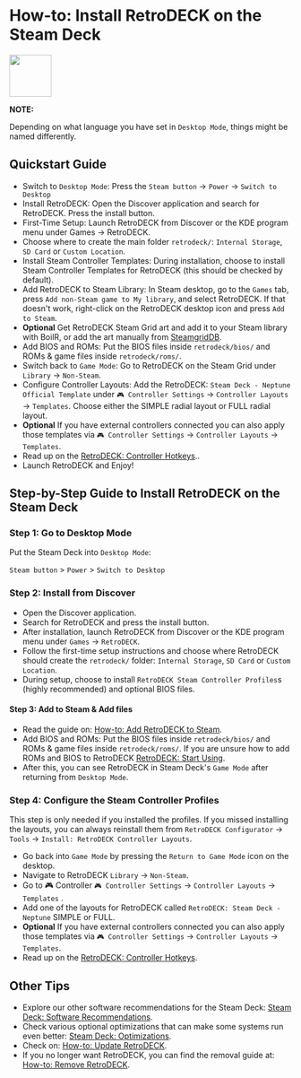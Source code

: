 # How-to: Install RetroDECK on the Steam Deck

<img src="../../../wiki_icons/pixelitos/steam.png" width="75">

**NOTE:** 

Depending on what language you have set in `Desktop Mode`, things might be named differently.

## Quickstart Guide

- Switch to `Desktop Mode`: Press the `Steam button` -> `Power` -> `Switch to Desktop`
- Install RetroDECK: Open the Discover application and search for RetroDECK. Press the install button.
- First-Time Setup: Launch RetroDECK from Discover or the KDE program menu under Games -> RetroDECK.
- Choose where to create the main folder `retrodeck/`: `Internal Storage`, `SD Card` or `Custom Location`.
- Install Steam Controller Templates: During installation, choose to install Steam Controller Templates for RetroDECK (this should be checked by default).
- Add RetroDECK to Steam Library: In Steam desktop, go to the `Games` tab, press `Add non-Steam game to My library`, and select RetroDECK. If that doesn't work, right-click on the RetroDECK desktop icon and press `Add to Steam`.
- **Optional** Get RetroDECK Steam Grid art and add it to your Steam library with BoilR, or add the art manually from [SteamgridDB](https://www.steamgriddb.com/search/grids?term=RetroDeck).
- Add BIOS and ROMs: Put the BIOS files inside `retrodeck/bios/` and ROMs & game files inside `retrodeck/roms/`.
- Switch back to `Game Mode`: Go to RetroDECK on the Steam Grid under `Library` -> `Non-Steam`.
-  Configure Controller Layouts: Add the RetroDECK: `Steam Deck - Neptune Official Template` under `🎮 Controller Settings` -> `Controller Layouts` -> `Templates`. Choose either the SIMPLE radial layout or FULL radial layout.
- **Optional** If you have external controllers connected you can also apply those templates via `🎮 Controller Settings` -> `Controller Layouts` -> `Templates`. 
- Read up on the [RetroDECK: Controller Hotkeys](../../wiki_rd_controls/hotkeys-retrodeck.md)..
- Launch RetroDECK and Enjoy!

## Step-by-Step Guide to Install RetroDECK on the Steam Deck

### Step 1: Go to Desktop Mode

Put the Steam Deck into `Desktop Mode`:

`Steam button` > `Power` > `Switch to Desktop`

### Step 2: Install from Discover

- Open the Discover application.
- Search for RetroDECK and press the install button.
- After installation, launch RetroDECK from Discover or the KDE program menu under `Games` -> `RetroDECK`.
- Follow the first-time setup instructions and choose where RetroDECK should create the `retrodeck/` folder: `Internal Storage`, `SD Card` or `Custom Location`.
- During setup, choose to install `RetroDECK Steam Controller Profiles`s (highly recommended) and optional BIOS files.

#### Step 3: Add to Steam & Add files

- Read the guide on: [How-to: Add RetroDECK to Steam](../../wiki_management/add-to-steam.md). 
- Add BIOS and ROMs: Put the BIOS files inside `retrodeck/bios/` and ROMs & game files inside `retrodeck/roms/`. If you are unsure how to add ROMs and BIOS to RetroDECK [RetroDECK: Start Using](../../wiki_general/retrodeck-start.md).
- After this, you can see RetroDECK in Steam Deck's `Game Mode` after returning from `Desktop Mode`.

### Step 4: Configure the Steam Controller Profiles

This step is only needed if you installed the profiles. If you missed installing the layouts, you can always reinstall them from `RetroDECK Configurator` -> `Tools` -> `Install: RetroDECK Controller Layouts`.

- Go back into `Game Mode` by pressing the `Return to Game Mode` icon on the desktop.
- Navigate to RetroDECK `Library` -> `Non-Steam`.
- Go to 🎮 Controller `🎮 Controller Settings` -> `Controller Layouts` -> `Templates` .
- Add one of the layouts for RetroDECK called `RetroDECK: Steam Deck - Neptune` SIMPLE or FULL.
- **Optional** If you have external controllers connected you can also apply those templates via `🎮 Controller Settings` -> `Controller Layouts` -> `Templates`.
- Read up on the [RetroDECK: Controller Hotkeys](../../wiki_rd_controls/hotkeys-retrodeck.md).

## Other Tips

- Explore our other software recommendations for the Steam Deck: [Steam Deck: Software Recommendations](../../wiki_devices/steamdeck/steamdeck-software.md).
- Check various optional optimizations that can make some systems run even better: [Steam Deck: Optimizations](../../wiki_devices/steamdeck/steamdeck-optimize.md).
- Check on: [How-to: Update RetroDECK](../../wiki_management/retrodeck-update.md). 
- If you no longer want RetroDECK, you can find the removal guide at: [How-to: Remove RetroDECK](../../wiki_management/retrodeck-remove.md). 
